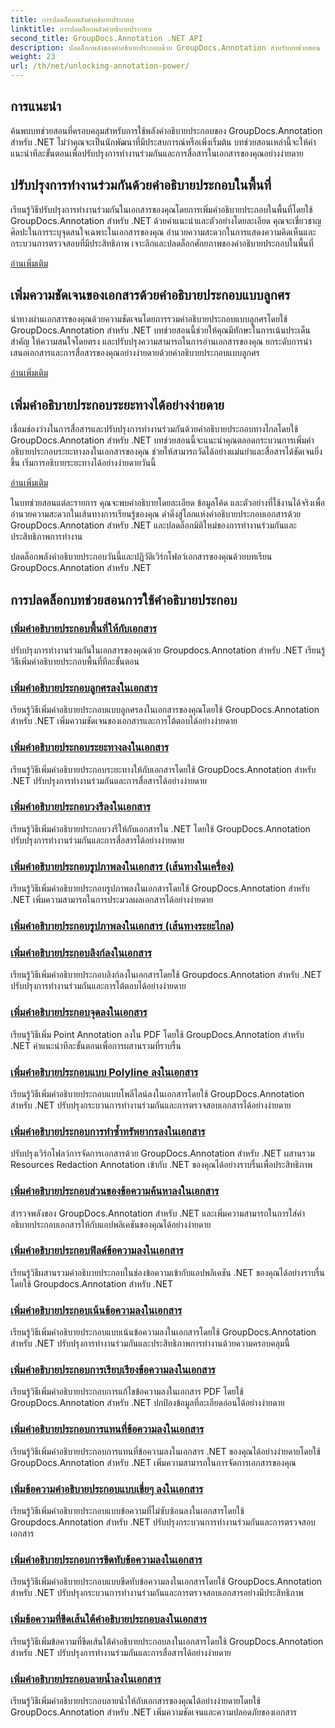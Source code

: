 ```yaml
---
title: การปลดล็อกพลังคำอธิบายประกอบ
linktitle: การปลดล็อกพลังคำอธิบายประกอบ
second_title: GroupDocs.Annotation .NET API
description: ปลดล็อกพลังของคำอธิบายประกอบด้วย GroupDocs.Annotation สำหรับบทช่วยสอน .NET เรียนรู้การเพิ่มคำอธิบายประกอบต่างๆ ทีละขั้นตอนและปรับปรุงการทำงานร่วมกันได้อย่างง่ายดาย
weight: 23
url: /th/net/unlocking-annotation-power/
---
```

## การแนะนำ

ค้นพบบทช่วยสอนที่ครอบคลุมสำหรับการใช้พลังคำอธิบายประกอบของ GroupDocs.Annotation สำหรับ .NET ไม่ว่าคุณจะเป็นนักพัฒนาที่มีประสบการณ์หรือเพิ่งเริ่มต้น บทช่วยสอนเหล่านี้จะให้คำแนะนำทีละขั้นตอนเพื่อปรับปรุงการทำงานร่วมกันและการสื่อสารในเอกสารของคุณอย่างง่ายดาย

## ปรับปรุงการทำงานร่วมกันด้วยคำอธิบายประกอบในพื้นที่

เรียนรู้วิธีปรับปรุงการทำงานร่วมกันในเอกสารของคุณโดยการเพิ่มคำอธิบายประกอบในพื้นที่โดยใช้ GroupDocs.Annotation สำหรับ .NET ด้วยคำแนะนำและตัวอย่างโดยละเอียด คุณจะเชี่ยวชาญศิลปะในการระบุจุดสนใจเฉพาะในเอกสารของคุณ อำนวยความสะดวกในการแสดงความคิดเห็นและกระบวนการตรวจสอบที่มีประสิทธิภาพ เจาะลึกและปลดล็อกศักยภาพของคำอธิบายประกอบในพื้นที่

[อ่านเพิ่มเติม](./add-area-annotation/)

## เพิ่มความชัดเจนของเอกสารด้วยคำอธิบายประกอบแบบลูกศร

นำทางผ่านเอกสารของคุณด้วยความชัดเจนโดยการรวมคำอธิบายประกอบแบบลูกศรโดยใช้ GroupDocs.Annotation สำหรับ .NET บทช่วยสอนนี้ช่วยให้คุณมีทักษะในการเน้นประเด็นสำคัญ ให้ความสนใจโดยตรง และปรับปรุงความสามารถในการอ่านเอกสารของคุณ ยกระดับการนำเสนอเอกสารและการสื่อสารของคุณอย่างง่ายดายด้วยคำอธิบายประกอบแบบลูกศร

[อ่านเพิ่มเติม](./add-arrow-annotation/)

## เพิ่มคำอธิบายประกอบระยะทางได้อย่างง่ายดาย

เชื่อมช่องว่างในการสื่อสารและปรับปรุงการทำงานร่วมกันด้วยคำอธิบายประกอบทางไกลโดยใช้ GroupDocs.Annotation สำหรับ .NET บทช่วยสอนนี้จะแนะนำคุณตลอดกระบวนการเพิ่มคำอธิบายประกอบระยะทางลงในเอกสารของคุณ ช่วยให้สามารถวัดได้อย่างแม่นยำและสื่อสารได้ชัดเจนยิ่งขึ้น เริ่มการอธิบายระยะทางได้อย่างง่ายดายวันนี้

[อ่านเพิ่มเติม](./add-distance-annotation/)

ในบทช่วยสอนแต่ละรายการ คุณจะพบคำอธิบายโดยละเอียด ข้อมูลโค้ด และตัวอย่างที่ใช้งานได้จริงเพื่ออำนวยความสะดวกในเส้นทางการเรียนรู้ของคุณ ดำดิ่งสู่โลกแห่งคำอธิบายประกอบเอกสารด้วย GroupDocs.Annotation สำหรับ .NET และปลดล็อกมิติใหม่ของการทำงานร่วมกันและประสิทธิภาพการทำงาน

ปลดล็อกพลังคำอธิบายประกอบวันนี้และปฏิวัติเวิร์กโฟลว์เอกสารของคุณด้วยบทเรียน GroupDocs.Annotation สำหรับ .NET

## การปลดล็อกบทช่วยสอนการใช้คำอธิบายประกอบ
### [เพิ่มคำอธิบายประกอบพื้นที่ให้กับเอกสาร](./add-area-annotation/)
ปรับปรุงการทำงานร่วมกันในเอกสารของคุณด้วย Groupdocs.Annotation สำหรับ .NET เรียนรู้วิธีเพิ่มคำอธิบายประกอบพื้นที่ทีละขั้นตอน
### [เพิ่มคำอธิบายประกอบลูกศรลงในเอกสาร](./add-arrow-annotation/)
เรียนรู้วิธีเพิ่มคำอธิบายประกอบแบบลูกศรลงในเอกสารของคุณโดยใช้ GroupDocs.Annotation สำหรับ .NET เพิ่มความชัดเจนของเอกสารและการโต้ตอบได้อย่างง่ายดาย
### [เพิ่มคำอธิบายประกอบระยะทางลงในเอกสาร](./add-distance-annotation/)
เรียนรู้วิธีเพิ่มคำอธิบายประกอบระยะทางให้กับเอกสารโดยใช้ GroupDocs.Annotation สำหรับ .NET ปรับปรุงการทำงานร่วมกันและการสื่อสารได้อย่างง่ายดาย
### [เพิ่มคำอธิบายประกอบวงรีลงในเอกสาร](./add-ellipse-annotation/)
เรียนรู้วิธีเพิ่มคำอธิบายประกอบวงรีให้กับเอกสารใน .NET โดยใช้ GroupDocs.Annotation ปรับปรุงการทำงานร่วมกันและการสื่อสารได้อย่างง่ายดาย
### [เพิ่มคำอธิบายประกอบรูปภาพลงในเอกสาร (เส้นทางในเครื่อง)](./add-image-annotation-local-path/)
เรียนรู้วิธีเพิ่มคำอธิบายประกอบรูปภาพลงในเอกสารโดยใช้ GroupDocs.Annotation สำหรับ .NET เพิ่มความสามารถในการประมวลผลเอกสารได้อย่างง่ายดาย
### [เพิ่มคำอธิบายประกอบรูปภาพลงในเอกสาร (เส้นทางระยะไกล)](./add-image-annotation-remote-path/)
### [เพิ่มคำอธิบายประกอบลิงก์ลงในเอกสาร](./add-link-annotation/)
เรียนรู้วิธีเพิ่มคำอธิบายประกอบลิงก์ลงในเอกสารโดยใช้ Groupdocs.Annotation สำหรับ .NET ปรับปรุงการทำงานร่วมกันและการโต้ตอบได้อย่างง่ายดาย
### [เพิ่มคำอธิบายประกอบจุดลงในเอกสาร](./add-point-annotation/)
เรียนรู้วิธีเพิ่ม Point Annotation ลงใน PDF โดยใช้ GroupDocs.Annotation สำหรับ .NET คำแนะนำทีละขั้นตอนเพื่อการผสานรวมที่ราบรื่น
### [เพิ่มคำอธิบายประกอบแบบ Polyline ลงในเอกสาร](./add-polyline-annotation/)
เรียนรู้วิธีเพิ่มคำอธิบายประกอบแบบโพลีไลน์ลงในเอกสารโดยใช้ GroupDocs.Annotation สำหรับ .NET ปรับปรุงกระบวนการทำงานร่วมกันและการตรวจสอบเอกสารได้อย่างง่ายดาย
### [เพิ่มคำอธิบายประกอบการทำซ้ำทรัพยากรลงในเอกสาร](./add-resources-redaction-annotation/)
ปรับปรุงเวิร์กโฟลว์การจัดการเอกสารด้วย GroupDocs.Annotation สำหรับ .NET ผสานรวม Resources Redaction Annotation เข้ากับ .NET ของคุณได้อย่างราบรื่นเพื่อประสิทธิภาพ
### [เพิ่มคำอธิบายประกอบส่วนของข้อความค้นหาลงในเอกสาร](./add-search-text-fragment-annotation/)
สำรวจพลังของ GroupDocs.Annotation สำหรับ .NET และเพิ่มความสามารถในการใส่คำอธิบายประกอบเอกสารให้กับแอปพลิเคชันของคุณได้อย่างง่ายดาย
### [เพิ่มคำอธิบายประกอบฟิลด์ข้อความลงในเอกสาร](./add-text-field-annotation/)
เรียนรู้วิธีผสานรวมคำอธิบายประกอบในช่องข้อความเข้ากับแอปพลิเคชัน .NET ของคุณได้อย่างราบรื่นโดยใช้ Groupdocs.Annotation สำหรับ .NET
### [เพิ่มคำอธิบายประกอบเน้นข้อความลงในเอกสาร](./add-text-highlight-annotation/)
เรียนรู้วิธีเพิ่มคำอธิบายประกอบแบบเน้นข้อความลงในเอกสารโดยใช้ GroupDocs.Annotation สำหรับ .NET ปรับปรุงการทำงานร่วมกันและประสิทธิภาพการทำงานด้วยความครอบคลุมนี้
### [เพิ่มคำอธิบายประกอบการเรียบเรียงข้อความลงในเอกสาร](./add-text-redaction-annotation/)
เรียนรู้วิธีเพิ่มคำอธิบายประกอบการแก้ไขข้อความลงในเอกสาร PDF โดยใช้ GroupDocs.Annotation สำหรับ .NET ปกป้องข้อมูลที่ละเอียดอ่อนได้อย่างง่ายดาย
### [เพิ่มคำอธิบายประกอบการแทนที่ข้อความลงในเอกสาร](./add-text-replacement-annotation/)
เรียนรู้วิธีเพิ่มคำอธิบายประกอบการแทนที่ข้อความลงในเอกสาร .NET ของคุณได้อย่างง่ายดายโดยใช้ GroupDocs.Annotation สำหรับ .NET เพิ่มความสามารถในการจัดการเอกสารของคุณ
### [เพิ่มข้อความคำอธิบายประกอบแบบเขี่ยๆ ลงในเอกสาร](./add-text-squiggly-annotation/)
เรียนรู้วิธีเพิ่มคำอธิบายประกอบแบบข้อความที่ไม่ซับซ้อนลงในเอกสารโดยใช้ Groupdocs.Annotation สำหรับ .NET ปรับปรุงกระบวนการทำงานร่วมกันและการตรวจสอบเอกสาร
### [เพิ่มคำอธิบายประกอบการขีดทับข้อความลงในเอกสาร](./add-text-strikeout-annotation/)
เรียนรู้วิธีเพิ่มคำอธิบายประกอบแบบขีดทับข้อความลงในเอกสารโดยใช้ GroupDocs.Annotation สำหรับ .NET ปรับปรุงกระบวนการทำงานร่วมกันและการตรวจสอบเอกสารอย่างมีประสิทธิภาพ
### [เพิ่มข้อความที่ขีดเส้นใต้คำอธิบายประกอบลงในเอกสาร](./add-text-underline-annotation/)
เรียนรู้วิธีเพิ่มข้อความที่ขีดเส้นใต้คำอธิบายประกอบลงในเอกสารโดยใช้ GroupDocs.Annotation สำหรับ .NET ปรับปรุงการทำงานร่วมกันและการสื่อสารได้อย่างง่ายดาย
### [เพิ่มคำอธิบายประกอบลายน้ำลงในเอกสาร](./add-watermark-annotation/)
เรียนรู้วิธีเพิ่มคำอธิบายประกอบลายน้ำให้กับเอกสารของคุณได้อย่างง่ายดายโดยใช้ GroupDocs.Annotation สำหรับ .NET เพิ่มความชัดเจนและความปลอดภัยของเอกสาร